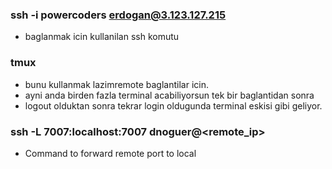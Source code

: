 ### ssh -i powercoders erdogan@3.123.127.215
- baglanmak icin kullanilan ssh komutu

### tmux
- bunu kullanmak lazimremote baglantilar icin.
- ayni anda birden fazla terminal acabiliyorsun tek bir baglantidan sonra
- logout olduktan sonra tekrar login oldugunda terminal eskisi gibi geliyor.

### ssh -L 7007:localhost:7007 dnoguer@<remote_ip>
- Command to forward remote port to local
